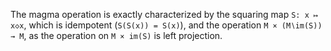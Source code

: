 The magma operation is exactly characterized by the squaring map `S: x ↦ x◇x`, which is idempotent (`S(S(x)) = S(x)`), and the operation `M × (M∖im(S)) → M`, as the operation on `M × im(S)` is left projection.
